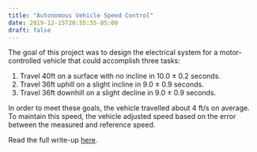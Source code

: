 ```yaml
---
title: "Autonomous Vehicle Speed Control"
date: 2019-12-15T20:55:55-05:00
draft: false
---
```


The goal of this project was to design the electrical system for a motor-controlled vehicle that could accomplish three tasks:

 1. Travel 40ft on a surface with no incline in 10.0 ± 0.2 seconds.
 2. Travel 36ft uphill on a slight incline in 9.0 ± 0.9 seconds. 
 3. Travel 36ft downhill on a slight decline in 9.0 ± 0.9 seconds.

In order to meet these goals, the vehicle travelled about 4 ft/s on average. To maintain this speed, the vehicle adjusted speed based on the error between the measured and reference speed. 

Read the full write-up [here](https://github.com/kylmac/ELE302_Speed_Control).